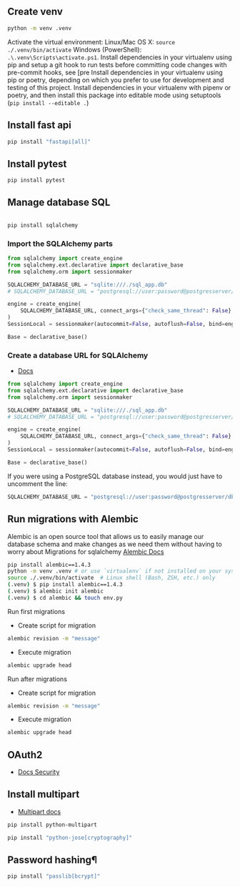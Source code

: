 ## Create venv

``` bash
python -m venv .venv
```
Activate the virtual environment:
Linux/Mac OS X: `source ./.venv/bin/activate`
Windows (PowerShell): `.\.venv\Scripts\activate.ps1`.
Install dependencies in your virtualenv using pip and setup a git hook to run tests before committing code changes with pre-commit hooks, see [pre
Install dependencies in your virtualenv using pip or poetry, depending on which you prefer to use for development and testing of this project.
Install dependencies in your virtualenv with pipenv or poetry, and then install this package into editable mode using setuptools (`pip install --editable .`)

## Install fast api

``` bash
pip install "fastapi[all]" 
```

## Install pytest

``` bash
pip install pytest 

```

## Manage database SQL

``` bash

pip install sqlalchemy

```

### Import the SQLAlchemy parts 

``` python
from sqlalchemy import create_engine
from sqlalchemy.ext.declarative import declarative_base
from sqlalchemy.orm import sessionmaker

SQLALCHEMY_DATABASE_URL = "sqlite:///./sql_app.db"
# SQLALCHEMY_DATABASE_URL = "postgresql://user:password@postgresserver/db"

engine = create_engine(
    SQLALCHEMY_DATABASE_URL, connect_args={"check_same_thread": False}
)
SessionLocal = sessionmaker(autocommit=False, autoflush=False, bind=engine)

Base = declarative_base()

```


### Create a database URL for SQLAlchemy
- [Docs](https://fastapi.tiangolo.com/tutorial/sql-databases/)

``` python
from sqlalchemy import create_engine
from sqlalchemy.ext.declarative import declarative_base
from sqlalchemy.orm import sessionmaker

SQLALCHEMY_DATABASE_URL = "sqlite:///./sql_app.db"
# SQLALCHEMY_DATABASE_URL = "postgresql://user:password@postgresserver/db"

engine = create_engine(
    SQLALCHEMY_DATABASE_URL, connect_args={"check_same_thread": False}
)
SessionLocal = sessionmaker(autocommit=False, autoflush=False, bind=engine)

Base = declarative_base()

```

If you were using a PostgreSQL database instead, you would just have to uncomment the line:


``` python
SQLALCHEMY_DATABASE_URL = "postgresql://user:password@postgresserver/db"
```
## Run migrations with Alembic
Alembic is an open source tool that allows us to easily manage our database schema and make changes as we need them without having to worry about
Migrations for sqlalchemy
[Alembic Docs](https://alembic.sqlalchemy.org/en/latest/#installation)
``` bash
pip install alembic==1.4.3
python -m venv .venv # or use `virtualenv` if not installed on your system already
source ./.venv/bin/activate  # Linux shell (Bash, ZSH, etc.) only
(.venv) $ pip install alembic==1.4.3
(.venv) $ alembic init alembic
(.venv) $ cd alembic && touch env.py
```
Run first migrations
 - Create script for migration
```bash
alembic revision -m "message"
```
- Execute migration
```bash
alembic upgrade head
```

Run after migrations
 - Create script for migration
```bash
alembic revision -m "message"
```
- Execute migration
```bash
alembic upgrade head
```

## OAuth2 
- [Docs Security](https://fastapi.tiangolo.com/tutorial/security/oauth2-jwt/)

## Install multipart
- [Multipart docs](https://github.com/encode/starlette-multipart)
```bash
pip install python-multipart
```

``` bash
pip install "python-jose[cryptography]"
```

## Password hashing¶
``` bash
pip install "passlib[bcrypt]"
```